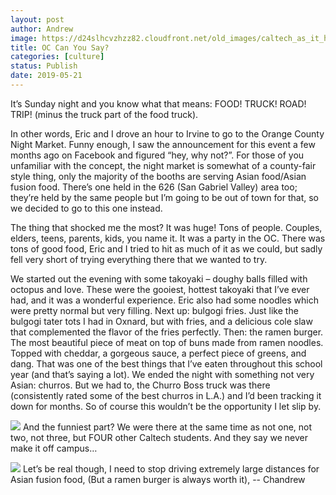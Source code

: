 ```yaml
---
layout: post
author: Andrew
image: https://d24slhcvzhzz82.cloudfront.net/old_images/caltech_as_it_happens/6a0105349b8251970b0240a4ad31c6200b.jpg
title: OC Can You Say?
categories: [culture]
status: Publish
date: 2019-05-21
---
```


It’s Sunday night and you know what that means: FOOD! TRUCK! ROAD! TRIP! (minus the truck part of the food truck).

In other words, Eric and I drove an hour to Irvine to go to the Orange County Night Market. Funny enough, I saw the announcement for this event a few months ago on Facebook and figured “hey, why not?”. For those of you unfamiliar with the concept, the night market is somewhat of a county-fair style thing, only the majority of the booths are serving Asian food/Asian fusion food. There’s one held in the 626 (San Gabriel Valley) area too; they’re held by the same people but I’m going to be out of town for that, so we decided to go to this one instead.

The thing that shocked me the most? It was huge! Tons of people. Couples, elders, teens, parents, kids, you name it. It was a party in the OC. There was tons of good food, Eric and I tried to hit as much of it as we could, but sadly fell very short of trying everything there that we wanted to try.

We started out the evening with some takoyaki – doughy balls filled with octopus and love. These were the gooiest, hottest takoyaki that I’ve ever had, and it was a wonderful experience. Eric also had some noodles which were pretty normal but very filling. Next up: bulgogi fries. Just like the bulgogi tater tots I had in Oxnard, but with fries, and a delicious cole slaw that complemented the flavor of the fries perfectly. Then: the ramen burger. The most beautiful piece of meat on top of buns made from ramen noodles. Topped with cheddar, a gorgeous sauce, a perfect piece of greens, and dang. That was one of the best things that I’ve eaten throughout this school year (and that’s saying a lot). We ended the night with something not very Asian: churros. But we had to, the Churro Boss truck was there (consistently rated some of the best churros in L.A.) and I’d been tracking it down for months. So of course this wouldn’t be the opportunity I let slip by.


![](https://d24slhcvzhzz82.cloudfront.net/old_images/caltech_as_it_happens/6a0105349b8251970b0240a4ad31d0200b.jpg)
And the funniest part? We were there at the same time as not one, not two, not three, but FOUR other Caltech students. And they say we never make it off campus…


![](https://d24slhcvzhzz82.cloudfront.net/old_images/caltech_as_it_happens/6a0105349b8251970b0240a4ad31d6200b.jpg)
Let’s be real though, I need to stop driving extremely large distances for Asian fusion food,
(But a ramen burger is always worth it),
-- Chandrew

